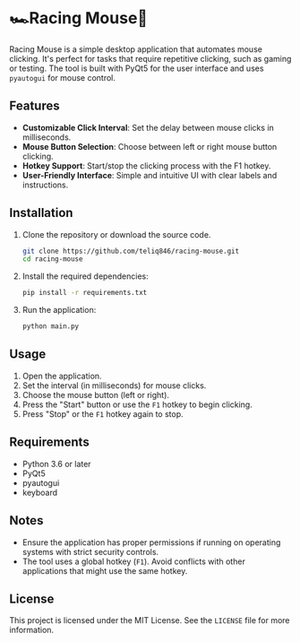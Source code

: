 
# 🏎Racing Mouse🐀

Racing Mouse is a simple desktop application that automates mouse clicking. It's perfect for tasks that require repetitive clicking, such as gaming or testing. The tool is built with PyQt5 for the user interface and uses `pyautogui` for mouse control.

## Features

- **Customizable Click Interval**: Set the delay between mouse clicks in milliseconds.
- **Mouse Button Selection**: Choose between left or right mouse button clicking.
- **Hotkey Support**: Start/stop the clicking process with the F1 hotkey.
- **User-Friendly Interface**: Simple and intuitive UI with clear labels and instructions.

## Installation

1. Clone the repository or download the source code.
   ```bash
   git clone https://github.com/teliq846/racing-mouse.git
   cd racing-mouse
   ```

2. Install the required dependencies:
   ```bash
   pip install -r requirements.txt
   ```

3. Run the application:
   ```bash
   python main.py
   ```

## Usage

1. Open the application.
2. Set the interval (in milliseconds) for mouse clicks.
3. Choose the mouse button (left or right).
4. Press the "Start" button or use the `F1` hotkey to begin clicking.
5. Press "Stop" or the `F1` hotkey again to stop.

## Requirements

- Python 3.6 or later
- PyQt5
- pyautogui
- keyboard

## Notes

- Ensure the application has proper permissions if running on operating systems with strict security controls.
- The tool uses a global hotkey (`F1`). Avoid conflicts with other applications that might use the same hotkey.

## License

This project is licensed under the MIT License. See the `LICENSE` file for more information.
